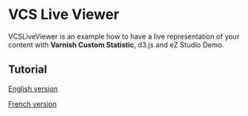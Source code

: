 VCS Live Viewer
===============

VCSLiveViewer is an example how to have a live representation of your content with
**Varnish Custom Statistic**, d3.js and eZ Studio Demo.

Tutorial
--------

[English version]()

[French version](doc/fr/main.md)
